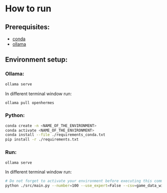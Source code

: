 # How to run

## Prerequisites:

- [conda](https://docs.conda.io/projects/miniconda/en/latest/)
- [ollama](https://ollama.ai/download)

## Environment setup:

### Ollama:

```sh
ollama serve
```

In different terminal window run:

```sh
ollama pull openhermes
```

### Python:

```sh
conda create -n <NAME_OF_THE_ENVIRONMENT>
conda activate <NAME_OF_THE_ENVIRONMENT>
conda install --file ./requirements_conda.txt
pip install -r ./requirements.txt
```

### Run:

```sh
ollama serve
```

In different terminal window run:

```sh
# Do not forget to activate your environment before executing this command.
python ./src/main.py --number=100 --use_expert=False --csv=game_data_with_expert.csv
```
